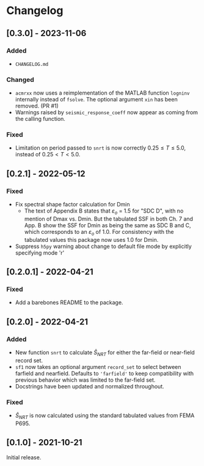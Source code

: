 Changelog
=========

[0.3.0] - 2023-11-06
--------------------

### Added

- `CHANGELOG.md`

### Changed

- `acmrxx` now uses a reimplementation of the MATLAB function `logninv`
  internally instead of `fsolve`. The optional argument `xin` has been removed.
  (PR #1)
- Warnings raised by `seismic_response_coeff` now appear as coming from the
  calling function.

### Fixed

- Limitation on period passed to `snrt` is now correctly $0.25 \le T \le 5.0$,
  instead of $0.25 \lt T \lt 5.0$.


[0.2.1] - 2022-05-12
--------------------

### Fixed

- Fix spectral shape factor calculation for Dmin
  - The text of Appendix B states that $\varepsilon_o$ = 1.5 for "SDC D", with
    no mention of Dmax vs. Dmin. But the tabulated SSF in both Ch. 7 and App. B
    show the SSF for Dmin as being the same as SDC B and C, which corresponds to
    an $\varepsilon_o$ of 1.0. For consistency with the tabulated values this
    package now uses 1.0 for Dmin.
- Suppress `h5py` warning about change to default file mode by explicitly
  specifying mode 'r'


[0.2.0.1] - 2022-04-21
----------------------

### Fixed

- Add a barebones README to the package.


[0.2.0] - 2022-04-21
--------------------

### Added

- New function `snrt` to calculate $\hat{S}_{\mathit{NRT}}$ for either the far-field or near-field record set.
- `sf1` now takes an optional argument `record_set` to select between farfield
  and nearfield. Defaults to `'farfield'` to keep compatibility with previous
  behavior which was limited to the far-field set.
- Docstrings have been updated and normalized throughout.

### Fixed

- $\hat{S}_{\mathit{NRT}}$ is now calculated using the standard tabulated values
  from FEMA P695.


[0.1.0] - 2021-10-21
--------------------

Initial release.
